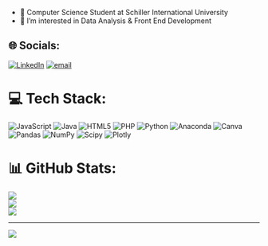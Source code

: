 - 🧠​ Computer Science Student at Schiller International University<br/>
- 👀 I’m interested in Data Analysis & Front End Development<br/>


## 🌐 Socials:
[![LinkedIn](https://img.shields.io/badge/LinkedIn-%230077B5.svg?logo=linkedin&logoColor=white)](https://linkedin.com/in/ShomerKayit) [![email](https://img.shields.io/badge/Email-D14836?logo=gmail&logoColor=white)](mailto:shomerkayit@gmail.com) 

# 💻 Tech Stack:
![JavaScript](https://img.shields.io/badge/javascript-%23323330.svg?style=plastic&logo=javascript&logoColor=%23F7DF1E) ![Java](https://img.shields.io/badge/java-%23ED8B00.svg?style=plastic&logo=openjdk&logoColor=white) ![HTML5](https://img.shields.io/badge/html5-%23E34F26.svg?style=plastic&logo=html5&logoColor=white) ![PHP](https://img.shields.io/badge/php-%23777BB4.svg?style=plastic&logo=php&logoColor=white) ![Python](https://img.shields.io/badge/python-3670A0?style=plastic&logo=python&logoColor=ffdd54) ![Anaconda](https://img.shields.io/badge/Anaconda-%2344A833.svg?style=plastic&logo=anaconda&logoColor=white) ![Canva](https://img.shields.io/badge/Canva-%2300C4CC.svg?style=plastic&logo=Canva&logoColor=white) ![Pandas](https://img.shields.io/badge/pandas-%23150458.svg?style=plastic&logo=pandas&logoColor=white) ![NumPy](https://img.shields.io/badge/numpy-%23013243.svg?style=plastic&logo=numpy&logoColor=white) ![Scipy](https://img.shields.io/badge/SciPy-%230C55A5.svg?style=plastic&logo=scipy&logoColor=%white) ![Plotly](https://img.shields.io/badge/Plotly-%233F4F75.svg?style=plastic&logo=plotly&logoColor=white)
# 📊 GitHub Stats:
![](https://github-readme-stats.vercel.app/api?username=skhga&theme=highcontrast&hide_border=false&include_all_commits=false&count_private=false)<br/>
![](https://nirzak-streak-stats.vercel.app/?user=skhga&theme=highcontrast&hide_border=false)<br/>
![](https://github-readme-stats.vercel.app/api/top-langs/?username=skhga&theme=highcontrast&hide_border=false&include_all_commits=false&count_private=false&layout=compact)

---
[![](https://visitcount.itsvg.in/api?id=skhga&icon=0&color=0)](https://visitcount.itsvg.in)

<!-- Proudly created with GPRM ( https://gprm.itsvg.in ) -->
